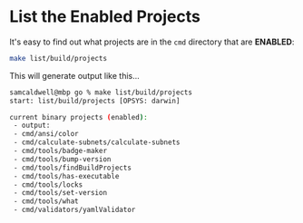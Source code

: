 List the Enabled Projects
=========================

It's easy to find out what projects are in the `cmd` directory that are **ENABLED**:

```bash
make list/build/projects
```

This will generate output like this...
```bash
samcaldwell@mbp go % make list/build/projects
start: list/build/projects [OPSYS: darwin]

current binary projects (enabled):
 - output:
 - cmd/ansi/color
 - cmd/calculate-subnets/calculate-subnets
 - cmd/tools/badge-maker
 - cmd/tools/bump-version
 - cmd/tools/findBuildProjects
 - cmd/tools/has-executable
 - cmd/tools/locks
 - cmd/tools/set-version
 - cmd/tools/what
 - cmd/validators/yamlValidator

```